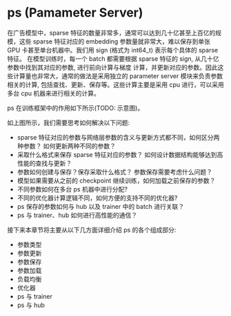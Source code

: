 # ps (Pamameter Server)

在广告模型中，sparse 特征的数量非常多，通常可以达到几十亿甚至上百亿的规模，这些 sparse 特征对应的 embedding
参数量就非常大，难以保存到单张 GPU 卡甚至单台机器中。我们用 sign (格式为 int64_t) 表示每个具体的 sparse 特征。
在模型训练时，每一个 batch 都需要根据 sparse 特征的 sign, 从几十亿参数中找到其对应的参数, 进行前向计算与梯度
计算，并更新对应的参数。因此这些计算量也非常大，通常的做法是采用独立的 parameter server 模块来负责参数相关的计算,
包括查找、更新、保存等。这些计算主要是采用 cpu 进行，可以采用多台 cpu 机器来进行相关的计算。

ps 在训练框架中的作用如下所示(TODO: 示意图)。

如上图所示，我们需要思考如何解决以下问题:

- sparse 特征对应的参数与网络层参数的含义与更新方式都不同，如何区分两种参数？ 如何更新两种不同的参数？
- 采取什么格式来保存 sparse 特征对应的参数？ 如何设计数据结构能够达到高性能的查找与更新？
- 参数如何创建与保存？保存采取什么格式？ 参数保存需要考虑什么问题？
- 模型如果需要从之前的 checkpoint 继续训练，如何加载之前保存的参数？
- 不同参数如何在多台 ps 机器中进行分配?
- 不同的优化器计算逻辑不同，如何方便的支持不同的优化器?
- ps 保存的参数如何与 hub 以及 trainer 中的 batch 进行关联？
- ps 与 trainer、hub 如何进行高性能的通信？

接下来本章节将主要从以下几方面详细介绍 ps 的各个组成部分:

- 参数类型 
- 参数更新
- 参数保存
- 参数加载
- 负载均衡
- 优化器
- ps 与 trainer
- ps 与 hub
